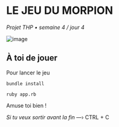 # LE JEU DU MORPION  

*Projet THP • semaine 4 / jour 4*  

![image](https://user-images.githubusercontent.com/81764114/116626482-93aa8780-a94b-11eb-8388-36878e2708e8.png)

## À toi de jouer

Pour lancer le jeu   

`bundle install`  

`ruby app.rb`   

Amuse toi bien !  

*Si tu veux sortir avant la fin*  —›  CTRL + C  

